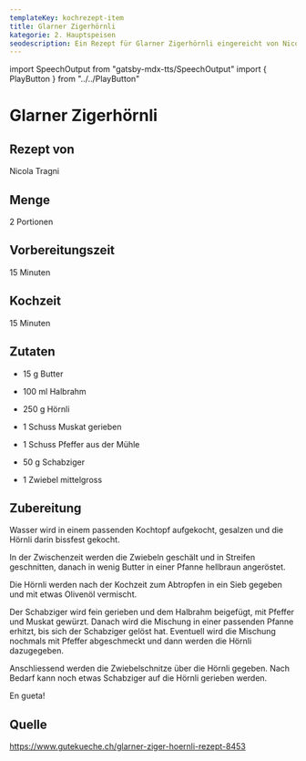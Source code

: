 ```yaml
---
templateKey: kochrezept-item
title: Glarner Zigerhörnli
kategorie: 2. Hauptspeisen
seodescription: Ein Rezept für Glarner Zigerhörnli eingereicht von Nicola Tragni
---
```

import SpeechOutput from "gatsby-mdx-tts/SpeechOutput"
import { PlayButton } from "../../PlayButton"

<SpeechOutput id="kochrezept-nicola-tragni" customPlayButton={PlayButton}>

# Glarner Zigerhörnli

## Rezept von

Nicola Tragni

## Menge

2 Portionen

## Vorbereitungszeit

15 Minuten

## Kochzeit

15 Minuten

## Zutaten

* 15 g Butter 
* 100 ml Halbrahm 

* 250 g Hörnli 
* 1 Schuss Muskat gerieben 
* 1 Schuss Pfeffer aus der Mühle 
* 50 g Schabziger 
* 1 Zwiebel mittelgross 

## Zubereitung

Wasser wird in einem passenden Kochtopf aufgekocht, gesalzen und die Hörnli darin bissfest gekocht. 

In der Zwischenzeit werden die Zwiebeln geschält und in Streifen geschnitten, danach in wenig Butter in einer Pfanne hellbraun angeröstet. 

Die Hörnli werden nach der Kochzeit zum Abtropfen in ein Sieb gegeben und mit etwas Olivenöl vermischt. 

Der Schabziger wird fein gerieben und dem Halbrahm beigefügt, mit Pfeffer und Muskat gewürzt. Danach wird die Mischung in einer passenden Pfanne erhitzt, bis sich der Schabziger gelöst hat. Eventuell wird die Mischung nochmals mit Pfeffer abgeschmeckt und dann werden die Hörnli dazugegeben. 

Anschliessend werden die Zwiebelschnitze über die Hörnli gegeben. Nach Bedarf kann noch etwas Schabziger auf die Hörnli gerieben werden. 

En gueta! 

## Quelle

<https://www.gutekueche.ch/glarner-ziger-hoernli-rezept-8453>
</SpeechOutput>